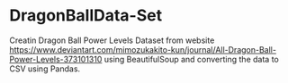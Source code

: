 # DragonBallData-Set
Creatin Dragon Ball Power Levels Dataset from website https://www.deviantart.com/mimozukakito-kun/journal/All-Dragon-Ball-Power-Levels-373101310 using BeautifulSoup and converting the data to CSV using Pandas.
